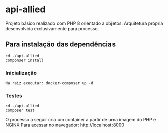 # api-allied

Projeto básico realizado com PHP 8 orientado a objetos. Arquitetura própria desenvolvida exclusivamente para processo.

## Para instalação das dependências
```
cd ./api-allied
componser install
```

### Inicialização
```
Na raiz executar: docker-composer up -d
```

### Testes
```
cd ./api-allied
composer test
```

O processo a seguir cria um container a partir de uma imagem do PHP e NGINX
Para acessar no navegador: http://localhost:8000
